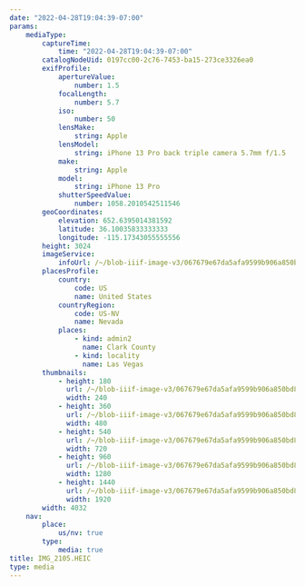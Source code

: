 ```yaml
---
date: "2022-04-28T19:04:39-07:00"
params:
    mediaType:
        captureTime:
            time: "2022-04-28T19:04:39-07:00"
        catalogNodeUid: 0197cc00-2c76-7453-ba15-273ce3326ea0
        exifProfile:
            apertureValue:
                number: 1.5
            focalLength:
                number: 5.7
            iso:
                number: 50
            lensMake:
                string: Apple
            lensModel:
                string: iPhone 13 Pro back triple camera 5.7mm f/1.5
            make:
                string: Apple
            model:
                string: iPhone 13 Pro
            shutterSpeedValue:
                number: 1058.2010542511546
        geoCoordinates:
            elevation: 652.6395014381592
            latitude: 36.10035833333333
            longitude: -115.17343055555556
        height: 3024
        imageService:
            infoUrl: /~/blob-iiif-image-v3/067679e67da5afa9599b906a850bd8ac08f89110bfeb11893b8d65095c350b0d/info.json
        placesProfile:
            country:
                code: US
                name: United States
            countryRegion:
                code: US-NV
                name: Nevada
            places:
                - kind: admin2
                  name: Clark County
                - kind: locality
                  name: Las Vegas
        thumbnails:
            - height: 180
              url: /~/blob-iiif-image-v3/067679e67da5afa9599b906a850bd8ac08f89110bfeb11893b8d65095c350b0d/full/240%2C180/0/default.jpg
              width: 240
            - height: 360
              url: /~/blob-iiif-image-v3/067679e67da5afa9599b906a850bd8ac08f89110bfeb11893b8d65095c350b0d/full/480%2C360/0/default.jpg
              width: 480
            - height: 540
              url: /~/blob-iiif-image-v3/067679e67da5afa9599b906a850bd8ac08f89110bfeb11893b8d65095c350b0d/full/720%2C540/0/default.jpg
              width: 720
            - height: 960
              url: /~/blob-iiif-image-v3/067679e67da5afa9599b906a850bd8ac08f89110bfeb11893b8d65095c350b0d/full/1280%2C960/0/default.jpg
              width: 1280
            - height: 1440
              url: /~/blob-iiif-image-v3/067679e67da5afa9599b906a850bd8ac08f89110bfeb11893b8d65095c350b0d/full/1920%2C1440/0/default.jpg
              width: 1920
        width: 4032
    nav:
        place:
            us/nv: true
        type:
            media: true
title: IMG_2105.HEIC
type: media
---
```


